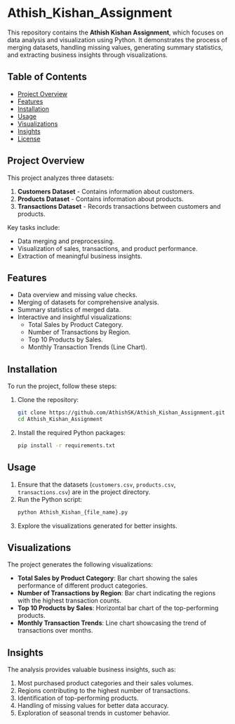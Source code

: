 
# Athish_Kishan_Assignment

This repository contains the **Athish Kishan Assignment**, which focuses on data analysis and visualization using Python. It demonstrates the process of merging datasets, handling missing values, generating summary statistics, and extracting business insights through visualizations.

## Table of Contents
- [Project Overview](#project-overview)
- [Features](#features)
- [Installation](#installation)
- [Usage](#usage)
- [Visualizations](#visualizations)
- [Insights](#insights)
- [License](#license)

## Project Overview
This project analyzes three datasets:
1. **Customers Dataset** - Contains information about customers.
2. **Products Dataset** - Contains information about products.
3. **Transactions Dataset** - Records transactions between customers and products.

Key tasks include:
- Data merging and preprocessing.
- Visualization of sales, transactions, and product performance.
- Extraction of meaningful business insights.

## Features
- Data overview and missing value checks.
- Merging of datasets for comprehensive analysis.
- Summary statistics of merged data.
- Interactive and insightful visualizations:
  - Total Sales by Product Category.
  - Number of Transactions by Region.
  - Top 10 Products by Sales.
  - Monthly Transaction Trends (Line Chart).

## Installation
To run the project, follow these steps:
1. Clone the repository:
   ```bash
   git clone https://github.com/AthishSK/Athish_Kishan_Assignment.git
   cd Athish_Kishan_Assignment
   ```
2. Install the required Python packages:
   ```bash
   pip install -r requirements.txt
   ```

## Usage
1. Ensure that the datasets (`customers.csv`, `products.csv`, `transactions.csv`) are in the project directory.
2. Run the Python script:
   ```bash
   python Athish_Kishan_{file_name}.py
   ```
3. Explore the visualizations generated for better insights.

## Visualizations
The project generates the following visualizations:
- **Total Sales by Product Category**: Bar chart showing the sales performance of different product categories.
- **Number of Transactions by Region**: Bar chart indicating the regions with the highest transaction counts.
- **Top 10 Products by Sales**: Horizontal bar chart of the top-performing products.
- **Monthly Transaction Trends**: Line chart showcasing the trend of transactions over months.

## Insights
The analysis provides valuable business insights, such as:
1. Most purchased product categories and their sales volumes.
2. Regions contributing to the highest number of transactions.
3. Identification of top-performing products.
4. Handling of missing values for better data accuracy.
5. Exploration of seasonal trends in customer behavior.

